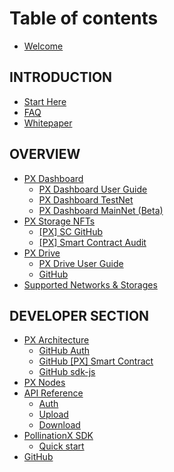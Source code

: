 # Table of contents

* [Welcome](README.md)

## INTRODUCTION

* [Start Here](introduction/start-here.md)
* [FAQ](introduction/faq.md)
* [Whitepaper](https://bit.ly/PX-whitepaper)

## OVERVIEW

* [PX Dashboard](overview/px-dashboard/README.md)
  * [PX Dashboard User Guide](overview/px-dashboard/px-dashboard-user-guide.md)
  * [PX Dashboard TestNet](https://testnet.pollinationx.io/)
  * [PX Dashboard MainNet (Beta)](https://app.pollinationx.io/)
* [PX Storage NFTs](overview/px-storage-nft/README.md)
  * [\[PX\] SC GitHub](https://github.com/PollinationX/smart-contracts)
  * [\[PX\] Smart Contract Audit](overview/px-storage-nft/px-smart-contract-audit.md)
* [PX Drive](overview/px-drive/README.md)
  * [PX Drive User Guide](overview/px-drive/px-drive-user-guide.md)
  * [GitHub](https://github.com/PollinationX/pxDrive)
* [Supported Networks & Storages](overview/supported-networks-and-storages.md)

## DEVELOPER SECTION

* [PX Architecture](developer-section/px-architecture/README.md)
  * [GitHub Auth](https://github.com/PollinationX/auth)
  * [GitHub \[PX\] Smart Contract](https://github.com/PollinationX/smart-contracts)
  * [GitHub sdk-js](https://github.com/PollinationX/sdk-js)
* [PX Nodes](developer-section/px-nodes.md)
* [API Reference](developer-section/api-reference/README.md)
  * [Auth](developer-section/api-reference/auth.md)
  * [Upload](developer-section/api-reference/upload.md)
  * [Download](developer-section/api-reference/download.md)
* [PollinationX SDK](developer-section/pollinationx-sdk/README.md)
  * [Quick start](developer-section/pollinationx-sdk/quick-start.md)
* [GitHub](https://github.com/pollinationx/)

